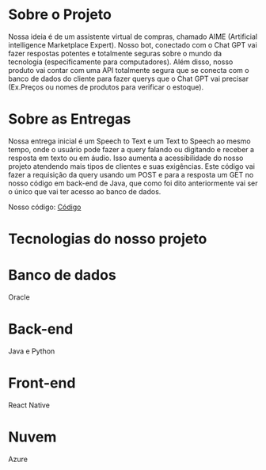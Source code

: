 # Sobre o Projeto
Nossa ideia é de um assistente virtual de compras, chamado AIME (Artificial intelligence Marketplace Expert). Nosso bot, conectado com o Chat GPT vai fazer respostas potentes e totalmente seguras sobre o mundo da tecnologia (especificamente para computadores). Além disso, nosso produto vai contar com uma API totalmente segura que se conecta com o banco de dados do cliente para fazer querys que o Chat GPT vai precisar (Ex.Preços ou nomes de produtos para verificar o estoque). 

# Sobre as Entregas
Nossa entrega inicial é um Speech to Text e um Text to Speech ao mesmo tempo, onde o usuário pode fazer a query falando ou digitando e receber a resposta em texto ou em áudio. Isso aumenta a acessibilidade do nosso projeto atendendo mais tipos de clientes e suas exigências. Este código vai fazer a requisição da query usando um POST e para a resposta um GET no nosso código em back-end de Java, que como foi dito anteriormente vai ser o único que vai ter acesso ao banco de dados.

Nosso código: [Código](challenge.py)

# Tecnologias do nosso projeto
# Banco de dados
Oracle
# Back-end
Java e Python
# Front-end
React Native
# Nuvem
Azure
